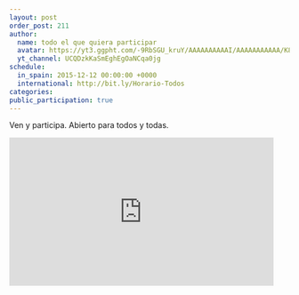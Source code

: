 ```yaml
---
layout: post
order_post: 211
author:
  name: todo el que quiera participar
  avatar: https://yt3.ggpht.com/-9RbSGU_kruY/AAAAAAAAAAI/AAAAAAAAAAA/K8dGaQqoMv4/s88-c-k-no/photo.jpg
  yt_channel: UCQDzkKaSmEghEgOaNCqa0jg
schedule:
  in_spain: 2015-12-12 00:00:00 +0000
  international: http://bit.ly/Horario-Todos
categories:
public_participation: true
---
```

Ven y participa. Abierto para todos y todas.

<iframe width="475" height="267" src="https://www.youtube.com/embed/2Mm6zt7bABI" frameborder="0" allowfullscreen></iframe>
